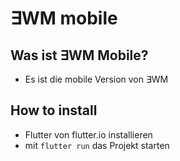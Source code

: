 # ∃WM mobile
## Was ist ∃WM Mobile?
- Es ist die mobile Version von ∃WM
## How to install
- Flutter von flutter.io installieren
- mit ` flutter run ` das Projekt starten